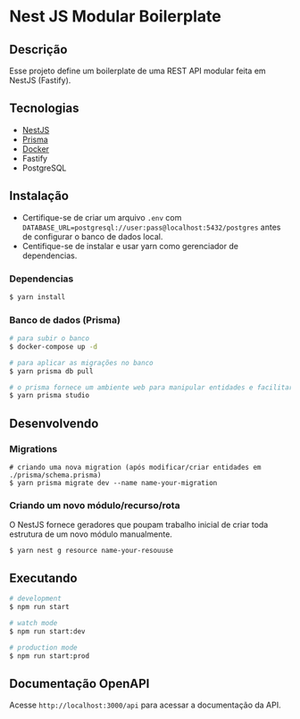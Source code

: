 # Nest JS Modular Boilerplate

## Descrição

Esse projeto define um boilerplate de uma REST API modular feita em NestJS (Fastify).

## Tecnologias
- [NestJS](https://docs.nestjs.com/)
- [Prisma](https://www.prisma.io/docs)
- [Docker](https://docs.docker.com/)
- Fastify
- PostgreSQL

## Instalação
- Certifique-se de criar um arquivo `.env` com `DATABASE_URL=postgresql://user:pass@localhost:5432/postgres` antes de configurar o banco de dados local.
- Centifique-se de instalar e usar yarn como gerenciador de dependencias.
### Dependencias
```bash
$ yarn install
```
### Banco de dados (Prisma)
```bash
# para subir o banco
$ docker-compose up -d

# para aplicar as migrações no banco
$ yarn prisma db pull

# o prisma fornece um ambiente web para manipular entidades e facilitar o desenvolvimento, execute o comando abaixo para abrir
$ yarn prisma studio
```

## Desenvolvendo
### Migrations
```shell
# criando uma nova migration (após modificar/criar entidades em ./prisma/schema.prisma)
$ yarn prisma migrate dev --name name-your-migration
```

### Criando um novo módulo/recurso/rota
O NestJS fornece geradores que poupam trabalho inicial de criar toda estrutura de um novo módulo manualmente.
```shell
$ yarn nest g resource name-your-resouuse
```

## Executando

```bash
# development
$ npm run start

# watch mode
$ npm run start:dev

# production mode
$ npm run start:prod
```

## Documentação OpenAPI
Acesse `http://localhost:3000/api` para acessar a documentação da API.
